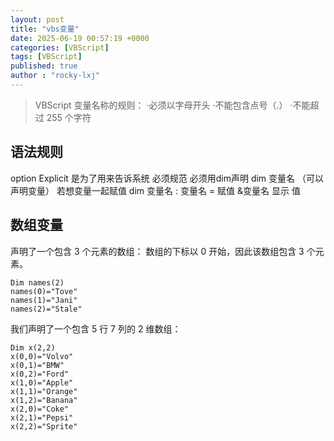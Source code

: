 ```yaml
---
layout: post
title: "vbs变量"
date: 2025-06-19 00:57:19 +0000
categories: [VBScript]
tags: [VBScript]
published: true
author : "rocky-lxj"
---
```


>VBScript 变量名称的规则：
>·必须以字母开头
>·不能包含点号（.）
>·不能超过 255 个字符

## 语法规则
option Explicit 是为了用来告诉系统 必须规范 必须用dim声明 
dim 变量名 （可以声明变量）
若想变量一起赋值
dim 变量名 : 变量名 = 赋值
&变量名 显示 值

## 数组变量
声明了一个包含 3 个元素的数组：
数组的下标以 0 开始，因此该数组包含 3 个元素。
```
Dim names(2)
names(0)="Tove"
names(1)="Jani"
names(2)="Stale"
```

我们声明了一个包含 5 行 7 列的 2 维数组：
```
Dim x(2,2)
x(0,0)="Volvo"
x(0,1)="BMW"
x(0,2)="Ford"
x(1,0)="Apple"
x(1,1)="Orange"
x(1,2)="Banana"
x(2,0)="Coke"
x(2,1)="Pepsi"
x(2,2)="Sprite"
```
